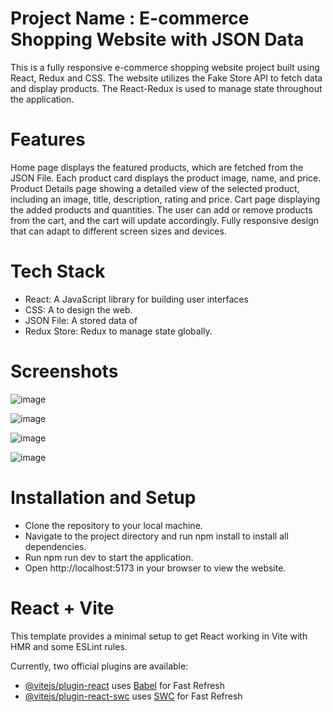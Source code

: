 # Project Name : E-commerce Shopping Website with JSON Data

This is a fully responsive e-commerce shopping website project built using React, Redux and  CSS. The website utilizes the Fake Store API to fetch data and display products. The React-Redux is used to manage state throughout the application.

# Features

Home page displays the featured products, which are fetched from the JSON File. Each product card displays the product image, name, and price.
Product Details page showing a detailed view of the selected product, including an image, title, description, rating and price.
Cart page displaying the added products and quantities. The user can add or remove products from the cart, and the cart will update accordingly.
Fully responsive design that can adapt to different screen sizes and devices.

# Tech Stack
* React: A JavaScript library for building user interfaces
* CSS: A to design the web.
* JSON File: A stored data of 
* Redux Store: Redux to manage state globally.

# Screenshots

![image](https://github.com/tushar80078/ecom/assets/112678209/6fa357f0-1638-4246-8fe6-2bd1c8b2cb8e)

![image](https://github.com/tushar80078/ecom/assets/112678209/6487733f-0bb1-47b4-b673-a881e7e81fcb)

![image](https://github.com/tushar80078/ecom/assets/112678209/402f0058-cd9b-42cd-9353-e9031fbbc391)

![image](https://github.com/tushar80078/ecom/assets/112678209/7925621f-fa35-4133-a2f6-a6d16e6c7f90)



# Installation and Setup

* Clone the repository to your local machine.
* Navigate to the project directory and run npm install to install all dependencies.
* Run npm run dev to start the application.
* Open http://localhost:5173 in your browser to view the website.






# React + Vite

This template provides a minimal setup to get React working in Vite with HMR and some ESLint rules.

Currently, two official plugins are available:

- [@vitejs/plugin-react](https://github.com/vitejs/vite-plugin-react/blob/main/packages/plugin-react/README.md) uses [Babel](https://babeljs.io/) for Fast Refresh
- [@vitejs/plugin-react-swc](https://github.com/vitejs/vite-plugin-react-swc) uses [SWC](https://swc.rs/) for Fast Refresh
